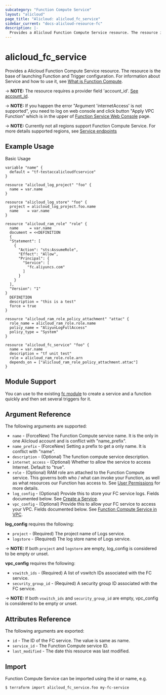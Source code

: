 ```yaml
---
subcategory: "Function Compute Service"
layout: "alicloud"
page_title: "Alicloud: alicloud_fc_service"
sidebar_current: "docs-alicloud-resource-fc"
description: |-
  Provides a Alicloud Function Compute Service resource. The resource is the base of launching Function and Trigger configuration.
---
```


# alicloud\_fc\_service

Provides a Alicloud Function Compute Service resource. The resource is the base of launching Function and Trigger configuration.
 For information about Service and how to use it, see [What is Function Compute](https://www.alibabacloud.com/help/doc-detail/52895.htm).

-> **NOTE:** The resource requires a provider field 'account_id'. [See account_id](https://www.terraform.io/docs/providers/alicloud/index.html#account_id).

-> **NOTE:** If you happen the error "Argument 'internetAccess' is not supported", you need to log on web console and click button "Apply VPC Function"
which is in the upper of [Function Service Web Console](https://fc.console.aliyun.com/) page.

-> **NOTE:** Currently not all regions support Function Compute Service.
For more details supported regions, see [Service endpoints](https://www.alibabacloud.com/help/doc-detail/52984.htm)

## Example Usage

Basic Usage

```
variable "name" {
  default = "tf-testaccalicloudfcservice"
}

resource "alicloud_log_project" "foo" {
  name = var.name
}

resource "alicloud_log_store" "foo" {
  project = alicloud_log_project.foo.name
  name    = var.name
}

resource "alicloud_ram_role" "role" {
  name     = var.name
  document = <<DEFINITION
  {
  "Statement": [
    {
      "Action": "sts:AssumeRole",
      "Effect": "Allow",
      "Principal": {
        "Service": [
          "fc.aliyuncs.com"
        ]
      }
    }
  ],
  "Version": "1"
}
  DEFINITION
  description = "this is a test"
  force = true
}

resource "alicloud_ram_role_policy_attachment" "attac" {
  role_name = alicloud_ram_role.role.name
  policy_name = "AliyunLogFullAccess"
  policy_type = "System"
}

resource "alicloud_fc_service" "foo" {
  name = var.name
  description = "tf unit test"
  role = alicloud_ram_role.role.arn
  depends_on = ["alicloud_ram_role_policy_attachment.attac"]
}
```

## Module Support

You can use to the existing [fc module](https://registry.terraform.io/modules/terraform-alicloud-modules/fc/alicloud) 
to create a service and a function quickly and then set several triggers for it.

## Argument Reference

The following arguments are supported:

* `name` - (ForceNew) The Function Compute service name. It is the only in one Alicloud account and is conflict with "name_prefix".
* `name_prefix` - (ForceNew) Setting a prefix to get a only name. It is conflict with "name".
* `description` - (Optional) The function compute service description.
* `internet_access` - (Optional) Whether to allow the service to access Internet. Default to "true".
* `role` - (Optional) RAM role arn attached to the Function Compute service. This governs both who / what can invoke your Function, as well as what resources our Function has access to. See [User Permissions](https://www.alibabacloud.com/help/doc-detail/52885.htm) for more details.
* `log_config` - (Optional) Provide this to store your FC service logs. Fields documented below. See [Create a Service](https://www.alibabacloud.com/help/doc-detail/51924.htm).
* `vpc_config` - (Optional) Provide this to allow your FC service to access your VPC. Fields documented below. See [Function Compute Service in VPC](https://www.alibabacloud.com/help/faq-detail/72959.htm).

**log_config** requires the following:

* `project` - (Required) The project name of Logs service.
* `logstore` - (Required) The log store name of Logs service.

-> **NOTE:** If both `project` and `logstore` are empty, log_config is considered to be empty or unset.

**vpc_config** requires the following:

* `vswitch_ids` - (Required) A list of vswitch IDs associated with the FC service.
* `security_group_id` - (Required) A security group ID associated with the FC service.

-> **NOTE:** If both `vswitch_ids` and `security_group_id` are empty, vpc_config is considered to be empty or unset.

## Attributes Reference

The following arguments are exported:

* `id` - The ID of the FC service. The value is same as name.
* `service_id` - The Function Compute service ID.
* `last_modified` - The date this resource was last modified.

## Import

Function Compute Service can be imported using the id or name, e.g.

```
$ terraform import alicloud_fc_service.foo my-fc-service
```
